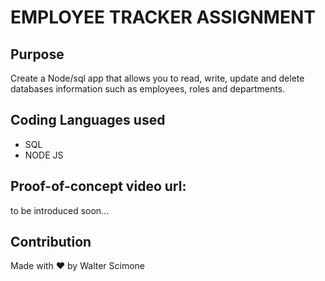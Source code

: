 <h1>EMPLOYEE TRACKER ASSIGNMENT</h1>

<h2>Purpose</h2>
<p>Create a Node/sql app that allows you to read, write, update and delete databases information such as employees, roles and departments. </p>

<h2>Coding Languages used</h2>
<div>
  <ul>
      <li> SQL </li>
    <li> NODE JS </li>
  </ul>

<h2>Proof-of-concept video url:</h2>
to be introduced soon...


<footer>
  <h2>Contribution</h2>
  <p>Made with ❤️️ by Walter Scimone</p>
    </footer>

